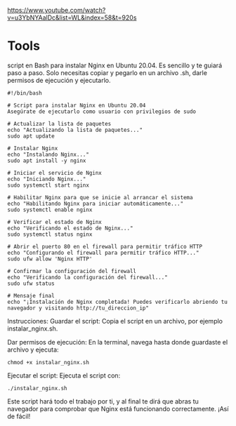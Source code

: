 https://www.youtube.com/watch?v=u3YbNYAalDc&list=WL&index=58&t=920s

# Tools

 script en Bash para instalar Nginx en Ubuntu 20.04. Es sencillo y te guiará paso a paso. Solo necesitas copiar y pegarlo en un archivo .sh, darle permisos de ejecución y ejecutarlo.

```
#!/bin/bash

# Script para instalar Nginx en Ubuntu 20.04
Asegúrate de ejecutarlo como usuario con privilegios de sudo

# Actualizar la lista de paquetes
echo "Actualizando la lista de paquetes..."
sudo apt update

# Instalar Nginx
echo "Instalando Nginx..."
sudo apt install -y nginx

# Iniciar el servicio de Nginx
echo "Iniciando Nginx..."
sudo systemctl start nginx

# Habilitar Nginx para que se inicie al arrancar el sistema
echo "Habilitando Nginx para iniciar automáticamente..."
sudo systemctl enable nginx

# Verificar el estado de Nginx
echo "Verificando el estado de Nginx..."
sudo systemctl status nginx

# Abrir el puerto 80 en el firewall para permitir tráfico HTTP
echo "Configurando el firewall para permitir tráfico HTTP..."
sudo ufw allow 'Nginx HTTP'

# Confirmar la configuración del firewall
echo "Verificando la configuración del firewall..."
sudo ufw status

# Mensaje final
echo "¡Instalación de Nginx completada! Puedes verificarlo abriendo tu navegador y visitando http://tu_direccion_ip"
```
Instrucciones:
Guardar el script: Copia el script en un archivo, por ejemplo instalar_nginx.sh.

Dar permisos de ejecución: En la terminal, navega hasta donde guardaste el archivo y ejecuta:
```
chmod +x instalar_nginx.sh
```
Ejecutar el script: Ejecuta el script con:

```
./instalar_nginx.sh
```
Este script hará todo el trabajo por ti, y al final te dirá que abras tu navegador para comprobar que Nginx está funcionando correctamente. ¡Así de fácil!
